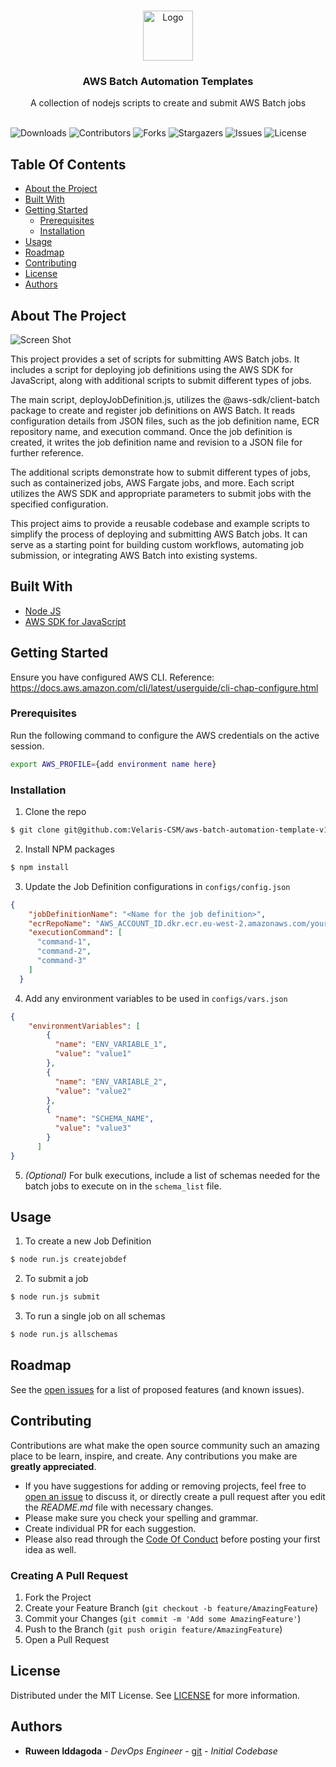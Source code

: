 <br/>
<p align="center">
  <a href="https://github.com/Velaris-CSM/aws-batch-automation-template-v1">
    <img src="https://miro.medium.com/v2/resize:fit:300/1*XqBIQEFqrIQifJFX37cyMA.png" alt="Logo" width="80" height="80">
  </a>

  <h3 align="center">AWS Batch Automation Templates</h3>

  <p align="center">
    A collection of nodejs scripts to create and submit AWS Batch jobs
    <br/>
    <br/>
  </p>
</p>

![Downloads](https://img.shields.io/github/downloads/Velaris-CSM/aws-batch-automation-template-v1/total) ![Contributors](https://img.shields.io/github/contributors/Velaris-CSM/aws-batch-automation-template-v1?color=dark-green) ![Forks](https://img.shields.io/github/forks/Velaris-CSM/aws-batch-automation-template-v1?style=social) ![Stargazers](https://img.shields.io/github/stars/Velaris-CSM/aws-batch-automation-template-v1?style=social) ![Issues](https://img.shields.io/github/issues/Velaris-CSM/aws-batch-automation-template-v1) ![License](https://img.shields.io/github/license/Velaris-CSM/aws-batch-automation-template-v1) 

## Table Of Contents

* [About the Project](#about-the-project)
* [Built With](#built-with)
* [Getting Started](#getting-started)
  * [Prerequisites](#prerequisites)
  * [Installation](#installation)
* [Usage](#usage)
* [Roadmap](#roadmap)
* [Contributing](#contributing)
* [License](#license)
* [Authors](#authors)

## About The Project

![Screen Shot](https://res.cloudinary.com/hevo/image/upload/f_auto,q_auto/v1652330479/hevo-learn/AWS-Batch-Scheduling-AWS-Batch-Components.png?_i=AA)

This project provides a set of scripts for submitting AWS Batch jobs. It includes a script for deploying job definitions using the AWS SDK for JavaScript, along with additional scripts to submit different types of jobs.

The main script, deployJobDefinition.js, utilizes the @aws-sdk/client-batch package to create and register job definitions on AWS Batch. It reads configuration details from JSON files, such as the job definition name, ECR repository name, and execution command. Once the job definition is created, it writes the job definition name and revision to a JSON file for further reference.

The additional scripts demonstrate how to submit different types of jobs, such as containerized jobs, AWS Fargate jobs, and more. Each script utilizes the AWS SDK and appropriate parameters to submit jobs with the specified configuration.

This project aims to provide a reusable codebase and example scripts to simplify the process of deploying and submitting AWS Batch jobs. It can serve as a starting point for building custom workflows, automating job submission, or integrating AWS Batch into existing systems.

## Built With



* [Node JS](https://nodejs.org/en)
* [AWS SDK for JavaScript](https://aws.amazon.com/sdk-for-javascript/)

## Getting Started

Ensure you have configured AWS CLI. Reference: https://docs.aws.amazon.com/cli/latest/userguide/cli-chap-configure.html

### Prerequisites

Run the following command to configure the AWS credentials on the active session.

```sh
export AWS_PROFILE={add environment name here}
```

### Installation

1. Clone the repo

```sh
$ git clone git@github.com:Velaris-CSM/aws-batch-automation-template-v1.git
```

2. Install NPM packages

```sh
$ npm install
```

3. Update the Job Definition configurations in `configs/config.json`

```JSON
{
    "jobDefinitionName": "<Name for the job definition>",
    "ecrRepoName": "AWS_ACCOUNT_ID.dkr.ecr.eu-west-2.amazonaws.com/your-repo-name",
    "executionCommand": [
      "command-1", 
      "command-2",
      "command-3"
    ]
  }
```
4. Add any environment variables to be used in `configs/vars.json`
```JSON
{
    "environmentVariables": [
        {
          "name": "ENV_VARIABLE_1",
          "value": "value1"
        },
        {
          "name": "ENV_VARIABLE_2",
          "value": "value2"
        },
        {
          "name": "SCHEMA_NAME",
          "value": "value3"
        }
      ]
}
```
5. *(Optional)* For bulk executions, include a list of schemas needed for the batch jobs to execute on in the `schema_list` file.

## Usage

1. To create a new Job Definition
```sh
$ node run.js createjobdef
```

2. To submit a job
```sh
$ node run.js submit
```

3. To run a single job on all schemas
```sh
$ node run.js allschemas
```

## Roadmap

See the [open issues](https://github.com/Velaris-CSM/aws-batch-automation-template-v1/issues) for a list of proposed features (and known issues).

## Contributing

Contributions are what make the open source community such an amazing place to be learn, inspire, and create. Any contributions you make are **greatly appreciated**.
* If you have suggestions for adding or removing projects, feel free to [open an issue](https://github.com/Velaris-CSM/aws-batch-automation-template-v1/issues/new) to discuss it, or directly create a pull request after you edit the *README.md* file with necessary changes.
* Please make sure you check your spelling and grammar.
* Create individual PR for each suggestion.
* Please also read through the [Code Of Conduct](https://github.com/Velaris-CSM/aws-batch-automation-template-v1/blob/main/CODE_OF_CONDUCT.md) before posting your first idea as well.

### Creating A Pull Request

1. Fork the Project
2. Create your Feature Branch (`git checkout -b feature/AmazingFeature`)
3. Commit your Changes (`git commit -m 'Add some AmazingFeature'`)
4. Push to the Branch (`git push origin feature/AmazingFeature`)
5. Open a Pull Request

## License

Distributed under the MIT License. See [LICENSE](https://github.com/Velaris-CSM/aws-batch-automation-template-v1/blob/main/LICENSE.md) for more information.

## Authors

* **Ruween Iddagoda** - *DevOps Engineer* - [git](https://github.com/ruweenid) - *Initial Codebase*
